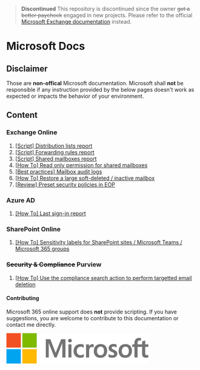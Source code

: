 > **Discontinued**
> This repository is discontinued since the owner ~~got a better paycheck~~ engaged in new projects.
> Please refer to the official [Microsoft Exchange documentation](https://learn.microsoft.com/en-us/exchange/exchange-online) instead.

# Microsoft Docs
## Disclaimer
Those are **non-offical** Microsoft documentation. Microsoft shall **not** be responsible if any instruction provided by the below pages doesn't work as expected or impacts the behavior of your environment.

## Content
### Exchange Online
1. [[Script] Distribution lists report](exchange-online/distribution-lists-report.md)
2. [[Script] Forwarding rules report](exchange-online/forwarding-rules-report.md)
3. [[Script] Shared mailboxes report](exchange-online/shared-mailboxes-report.md)
4. [[How To] Read only permission for shared mailboxes](exchange-online/read-only-shared-mailbox.md)
4. [[Best practices] Mailbox audit logs](exchange-online/mailbox-audit-logs.md)
5. [[How To] Restore a large soft-deleted / inactive mailbox](exchange-online/restore-large-mailbox.md)
6. [[Review] Preset security policies in EOP](exchange-online/preset-security-policies.md)

### Azure AD
1. [[How To] Last sign-in report](azure-ad/last-sign-in-report.md)

### SharePoint Online
1. [[How To] Sensitivity labels for SharePoint sites / Microsoft Teams / Microsoft 365 groups](sharepoint-online/site-sensitivity-labels.md)

### ~~Security & Compliance~~ Purview
1. [[How To] Use the compliance search action to perform targetted email deletion](purview/compliance-search-action.md)

#### Contributing
Microsoft 365 online support does **not** provide scripting. If you have suggestions, you are welcome to contribute to this documentation or contact me directly.

![Microsoft](microsoft-logo.png)
